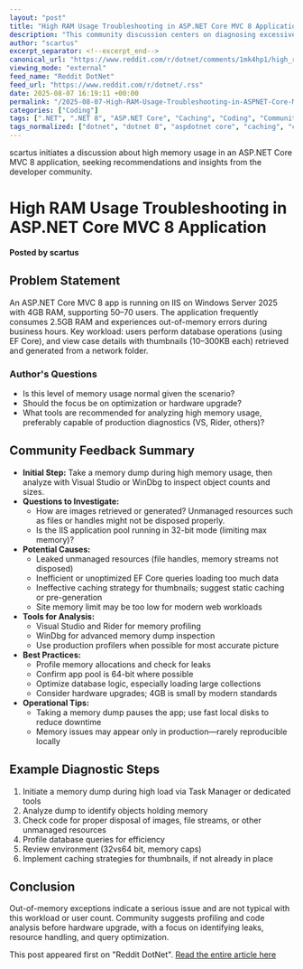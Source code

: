 ```yaml
---
layout: "post"
title: "High RAM Usage Troubleshooting in ASP.NET Core MVC 8 Application"
description: "This community discussion centers on diagnosing excessive RAM consumption and out-of-memory errors in an ASP.NET Core MVC 8 application. Participants share advice on profiling memory usage, potential causes such as memory leaks or unmanaged resources, suggestions for caching thumbnails, and tips for using diagnostics tools such as Visual Studio, WinDbg, and memory profilers. Environment considerations, including IIS configuration and hardware specs, are debated, alongside best practices for code investigation and system monitoring in a production setting."
author: "scartus"
excerpt_separator: <!--excerpt_end-->
canonical_url: "https://www.reddit.com/r/dotnet/comments/1mk4hp1/high_ram_usage_aspnet_core_mvc/"
viewing_mode: "external"
feed_name: "Reddit DotNet"
feed_url: "https://www.reddit.com/r/dotnet/.rss"
date: 2025-08-07 16:19:11 +00:00
permalink: "/2025-08-07-High-RAM-Usage-Troubleshooting-in-ASPNET-Core-MVC-8-Application.html"
categories: ["Coding"]
tags: [".NET", ".NET 8", "ASP.NET Core", "Caching", "Coding", "Community", "EF Core", "IIS", "Memory Leaks", "Memory Usage", "MVC", "Performance Profiling", "Production Diagnostics", "Thumbnails", "VS", "WinDbg", "Windows Server"]
tags_normalized: ["dotnet", "dotnet 8", "aspdotnet core", "caching", "coding", "community", "ef core", "iis", "memory leaks", "memory usage", "mvc", "performance profiling", "production diagnostics", "thumbnails", "vs", "windbg", "windows server"]
---
```


scartus initiates a discussion about high memory usage in an ASP.NET Core MVC 8 application, seeking recommendations and insights from the developer community.<!--excerpt_end-->

# High RAM Usage Troubleshooting in ASP.NET Core MVC 8 Application

**Posted by scartus**

## Problem Statement

An ASP.NET Core MVC 8 app is running on IIS on Windows Server 2025 with 4GB RAM, supporting 50–70 users. The application frequently consumes 2.5GB RAM and experiences out-of-memory errors during business hours. Key workload: users perform database operations (using EF Core), and view case details with thumbnails (10–300KB each) retrieved and generated from a network folder.

### Author's Questions

- Is this level of memory usage normal given the scenario?
- Should the focus be on optimization or hardware upgrade?
- What tools are recommended for analyzing high memory usage, preferably capable of production diagnostics (VS, Rider, others)?

## Community Feedback Summary

- **Initial Step:** Take a memory dump during high memory usage, then analyze with Visual Studio or WinDbg to inspect object counts and sizes.
- **Questions to Investigate:**
  - How are images retrieved or generated? Unmanaged resources such as files or handles might not be disposed properly.
  - Is the IIS application pool running in 32-bit mode (limiting max memory)?
- **Potential Causes:**
  - Leaked unmanaged resources (file handles, memory streams not disposed)
  - Inefficient or unoptimized EF Core queries loading too much data
  - Ineffective caching strategy for thumbnails; suggest static caching or pre-generation
  - Site memory limit may be too low for modern web workloads
- **Tools for Analysis:**
  - Visual Studio and Rider for memory profiling
  - WinDbg for advanced memory dump inspection
  - Use production profilers when possible for most accurate picture
- **Best Practices:**
  - Profile memory allocations and check for leaks
  - Confirm app pool is 64-bit where possible
  - Optimize database logic, especially loading large collections
  - Consider hardware upgrades; 4GB is small by modern standards
- **Operational Tips:**
  - Taking a memory dump pauses the app; use fast local disks to reduce downtime
  - Memory issues may appear only in production—rarely reproducible locally

## Example Diagnostic Steps

1. Initiate a memory dump during high load via Task Manager or dedicated tools
2. Analyze dump to identify objects holding memory
3. Check code for proper disposal of images, file streams, or other unmanaged resources
4. Profile database queries for efficiency
5. Review environment (32vs64 bit, memory caps)
6. Implement caching strategies for thumbnails, if not already in place

## Conclusion

Out-of-memory exceptions indicate a serious issue and are not typical with this workload or user count. Community suggests profiling and code analysis before hardware upgrade, with a focus on identifying leaks, resource handling, and query optimization.

This post appeared first on "Reddit DotNet". [Read the entire article here](https://www.reddit.com/r/dotnet/comments/1mk4hp1/high_ram_usage_aspnet_core_mvc/)

